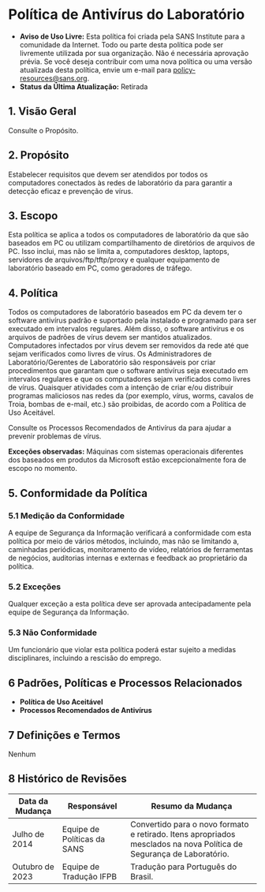 # Política de Antivírus do Laboratório

* **Aviso de Uso Livre:** Esta política foi criada pela SANS Institute para a comunidade da Internet. Todo ou parte desta política pode ser livremente utilizada por sua organização. Não é necessária aprovação prévia. Se você deseja contribuir com uma nova política ou uma versão atualizada desta política, envie um e-mail para policy-resources@sans.org.
* **Status da Última Atualização:** Retirada

## 1. Visão Geral
Consulte o Propósito.

## 2. Propósito
Estabelecer requisitos que devem ser atendidos por todos os computadores conectados às redes de laboratório da <Nome da Empresa> para garantir a detecção eficaz e prevenção de vírus.

## 3. Escopo
Esta política se aplica a todos os computadores de laboratório da <Nome da Empresa> que são baseados em PC ou utilizam compartilhamento de diretórios de arquivos de PC. Isso inclui, mas não se limita a, computadores desktop, laptops, servidores de arquivos/ftp/tftp/proxy e qualquer equipamento de laboratório baseado em PC, como geradores de tráfego.

## 4. Política
Todos os computadores de laboratório baseados em PC da <Nome da Empresa> devem ter o software antivírus padrão e suportado pela <Nome da Empresa> instalado e programado para ser executado em intervalos regulares. Além disso, o software antivírus e os arquivos de padrões de vírus devem ser mantidos atualizados. Computadores infectados por vírus devem ser removidos da rede até que sejam verificados como livres de vírus. Os Administradores de Laboratório/Gerentes de Laboratório são responsáveis por criar procedimentos que garantam que o software antivírus seja executado em intervalos regulares e que os computadores sejam verificados como livres de vírus. Quaisquer atividades com a intenção de criar e/ou distribuir programas maliciosos nas redes da <Nome da Empresa> (por exemplo, vírus, worms, cavalos de Troia, bombas de e-mail, etc.) são proibidas, de acordo com a Política de Uso Aceitável.

Consulte os Processos Recomendados de Antivírus da <Nome da Empresa> para ajudar a prevenir problemas de vírus.

**Exceções observadas:** Máquinas com sistemas operacionais diferentes dos baseados em produtos da Microsoft estão excepcionalmente fora de escopo no momento.

## 5. Conformidade da Política
### 5.1 Medição da Conformidade
A equipe de Segurança da Informação verificará a conformidade com esta política por meio de vários métodos, incluindo, mas não se limitando a, caminhadas periódicas, monitoramento de vídeo, relatórios de ferramentas de negócios, auditorias internas e externas e feedback ao proprietário da política.
### 5.2 Exceções
Qualquer exceção a esta política deve ser aprovada antecipadamente pela equipe de Segurança da Informação.
### 5.3 Não Conformidade
Um funcionário que violar esta política poderá estar sujeito a medidas disciplinares, incluindo a rescisão do emprego.

## 6 Padrões, Políticas e Processos Relacionados
* **Política de Uso Aceitável**
* **Processos Recomendados de Antivírus**

## 7 Definições e Termos
Nenhum

## 8 Histórico de Revisões
Data da Mudança | Responsável | Resumo da Mudança
-----------------|------------|-------------------
Julho de 2014 | Equipe de Políticas da SANS | Convertido para o novo formato e retirado. Itens apropriados mesclados na nova Política de Segurança de Laboratório.
Outubro de 2023 | Equipe de Tradução IFPB | Tradução para Português do Brasil.
